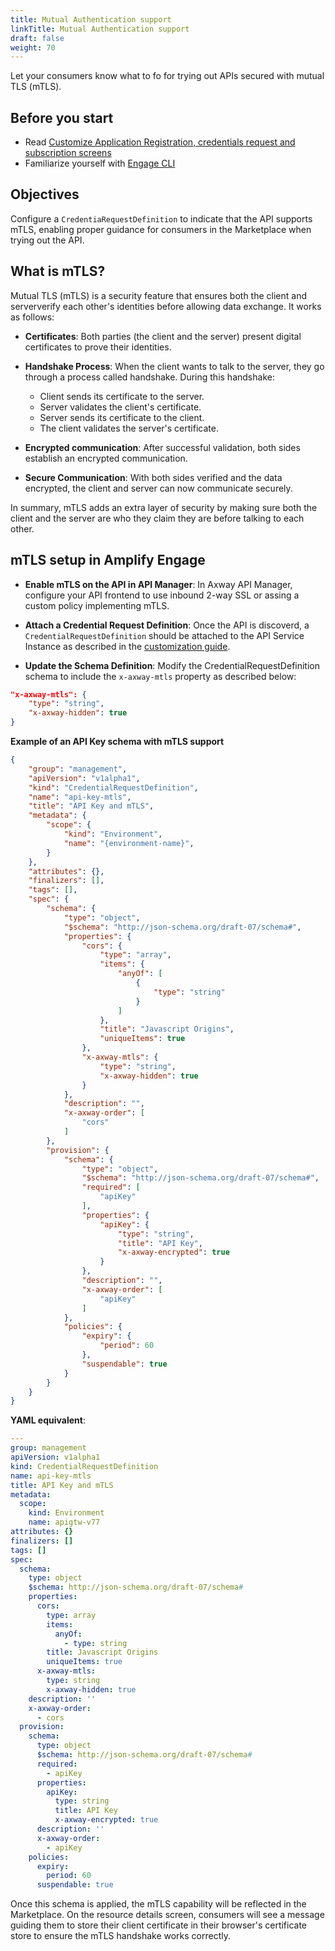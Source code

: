 ```yaml
---
title: Mutual Authentication support
linkTitle: Mutual Authentication support
draft: false
weight: 70
---
```


Let your consumers know what to fo for trying out APIs secured with mutual TLS (mTLS).

## Before you start

* Read [Customize Application Registration, credentials request and subscription screens](/docs/integrate_with_central/customize_ard_crd)
* Familiarize yourself with [Engage CLI](/docs/integrate_with_central/cli_central)

## Objectives

Configure a `CredentiaRequestDefinition` to indicate that the API supports mTLS, enabling proper guidance for consumers in the Marketplace when trying out the API.

## What is mTLS?

Mutual TLS (mTLS) is a security feature that ensures both the client and serververify each other's identities before allowing data exchange. It works as follows:

* **Certificates**: Both parties (the client and the server) present digital certificates to prove their identities.

* **Handshake Process**: When the client wants to talk to the server, they go through a process called handshake. During this handshake:

    * Client sends its certificate to the server.
    * Server validates the client's certificate.
    * Server sends its certificate to the client.
    * The client validates the server's certificate.

* **Encrypted communication**: After successful validation, both sides establish an encrypted communication.

* **Secure Communication**: With both sides verified and the data encrypted, the client and server can now communicate securely.

In summary, mTLS adds an extra layer of security by making sure both the client and the server are who they claim they are before talking to each other.

## mTLS setup in Amplify Engage

* **Enable mTLS on the API in API Manager**: In Axway API Manager, configure your API frontend to use inbound 2-way SSL or assing a custom policy implementing mTLS.

* **Attach a Credential Request Definition**: Once the API is discoverd, a `CredentialRequestDefinition` should be attached to the API Service Instance as described in the [customization guide](/docs/integrate_with_central/customize_ard_crd#customize-credential-request-screen).

* **Update the Schema Definition**: Modify the CredentialRequestDefinition schema to include the `x-axway-mtls` property as described below:

```json
"x-axway-mtls": {
    "type": "string",
    "x-axway-hidden": true
}  
```

**Example of an API Key schema with mTLS support**

```json
{
    "group": "management",
    "apiVersion": "v1alpha1",
    "kind": "CredentialRequestDefinition",
    "name": "api-key-mtls",
    "title": "API Key and mTLS",
    "metadata": {
        "scope": {
            "kind": "Environment",
            "name": "{environment-name}",
        }
    },
    "attributes": {},
    "finalizers": [],
    "tags": [],
    "spec": {
        "schema": {
            "type": "object",
            "$schema": "http://json-schema.org/draft-07/schema#",
            "properties": {
                "cors": {
                    "type": "array",
                    "items": {
                        "anyOf": [
                            {
                                "type": "string"
                            }
                        ]
                    },
                    "title": "Javascript Origins",
                    "uniqueItems": true
                },
                "x-axway-mtls": {
                    "type": "string",
                    "x-axway-hidden": true
                } 
            },
            "description": "",
            "x-axway-order": [
                "cors"
            ]
        },
        "provision": {
            "schema": {
                "type": "object",
                "$schema": "http://json-schema.org/draft-07/schema#",
                "required": [
                    "apiKey"
                ],
                "properties": {
                    "apiKey": {
                        "type": "string",
                        "title": "API Key",
                        "x-axway-encrypted": true
                    }
                },
                "description": "",
                "x-axway-order": [
                    "apiKey"
                ]
            },
            "policies": {
                "expiry": {
                    "period": 60
                },
                "suspendable": true
            }
        }
    }
}
```

**YAML equivalent**:

```yaml
---
group: management
apiVersion: v1alpha1
kind: CredentialRequestDefinition
name: api-key-mtls
title: API Key and mTLS
metadata:
  scope:
    kind: Environment
    name: apigtw-v77
attributes: {}
finalizers: []
tags: []
spec:
  schema:
    type: object
    $schema: http://json-schema.org/draft-07/schema#
    properties:
      cors:
        type: array
        items:
          anyOf:
            - type: string
        title: Javascript Origins
        uniqueItems: true
      x-axway-mtls:
        type: string
        x-axway-hidden: true
    description: ''
    x-axway-order:
      - cors
  provision:
    schema:
      type: object
      $schema: http://json-schema.org/draft-07/schema#
      required:
        - apiKey
      properties:
        apiKey:
          type: string
          title: API Key
          x-axway-encrypted: true
      description: ''
      x-axway-order:
        - apiKey
    policies:
      expiry:
        period: 60
      suspendable: true
```

Once this schema is applied, the mTLS capability will be reflected in the Marketplace. On the resource details screen, consumers will see a message guiding them to store their client certificate in their browser's certificate store to ensure the mTLS handshake works correctly.
